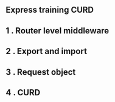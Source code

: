 ## Express training CURD

## 1 . Router level middleware

## 2 . Export and import

## 3 . Request object

## 4 . CURD
